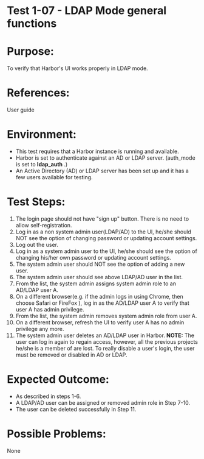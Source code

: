Test 1-07 - LDAP Mode general functions
=======

# Purpose:

To verify that Harbor's UI works properly in LDAP mode.

# References:
User guide

# Environment:
* This test requires that a Harbor instance is running and available.
* Harbor is set to authenticate against an AD or LDAP server. (auth_mode is set to **ldap_auth** .)
* An Active Directory (AD) or LDAP server has been set up and it has a few users available for testing.

# Test Steps:

1. The login page should not have "sign up" button. There is no need to allow self-registration.
2. Log in as a non system admin user(LDAP/AD) to the UI, he/she should NOT see the option of changing password or updating account settings.
3. Log out the user.
4. Log in as a system admin user to the UI, he/she should see the option of changing his/her own password or updating account settings.
5. The system admin user should NOT see the option of adding a new user.
6. The system admin user should see above LDAP/AD user in the list.
7. From the list, the system admin assigns system admin role to an AD/LDAP user A.
8. On a different browser(e.g. if the admin logs in using Chrome, then choose Safari or FireFox ), log in as the AD/LDAP user A to verify that user A has admin privilege.
9. From the list, the system admin removes system admin role from user A.
10. On a different browser, refresh the UI to verify user A has no admin privilege any more.
11. The system admin user deletes an AD/LDAP user in Harbor. **NOTE:** The user can log in again to regain access, however, all the previous projects he/she is a member of are lost.
To really disable a user's login, the user must be removed or disabled in AD or LDAP.

# Expected Outcome:
* As described in steps 1-6.
* A LDAP/AD user can be assigned or removed admin role in Step 7-10.
* The user can be deleted successfully in Step 11.

# Possible Problems:
None